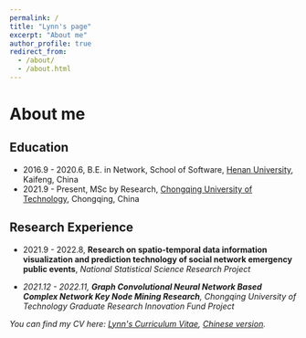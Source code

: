 ```yaml
---
permalink: /
title: "Lynn's page"
excerpt: "About me"
author_profile: true
redirect_from: 
  - /about/
  - /about.html
---
```

About me
========
## Education
* 2016.9 - 2020.6, B.E. in Network, School of Software, [Henan University](http://software.henu.edu.cn/), Kaifeng, China
* 2021.9 - Present, MSc by Research, [Chongqing University of Technology](https://www.cqut.edu.cn/), Chongqing, China

## Research Experience
* 2021.9 - 2022.8, **Research on spatio-temporal data information visualization and prediction technology of social network emergency public events**, <i>National Statistical Science Research Project<i/> 

* 2021.12 - 2022.11, **Graph Convolutional Neural Network Based
Complex Network Key Node Mining Research**, <i>Chongqing University of Technology Graduate Research Innovation Fund Project<i/>

You can find my CV here: [Lynn's Curriculum Vitae](../files/Curriculum_Vitae.pdf), [Chinese version](../files/cvCV.pdf).